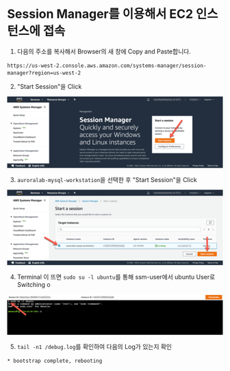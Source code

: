 # Session Manager를 이용해서 EC2 인스턴스에 접속

1. 다음의 주소를 복사해서 Browser의 새 창에 Copy and Paste합니다.

`https://us-west-2.console.aws.amazon.com/systems-manager/session-manager?region=us-west-2`

2. "Start Session"을 Click

<kbd> ![GitHub Logo](images/1-start-session.png) </kbd>

3. `auroralab-mysql-workstation`을 선택한 후 "Start Session"을 Click

<kbd> ![GitHub Logo](images/1-connect-session.png) </kbd>

4. Terminal 이 뜨면 `sudo su -l ubuntu`를 통해 ssm-user에서 ubuntu User로 Switching o

<kbd> ![GitHub Logo](images/1-terminal-sudo.png) </kbd>

5. `tail -n1 /debug.log`를 확인하여 다음의 Log가 있는지 확인 

`* bootstrap complete, rebooting`

